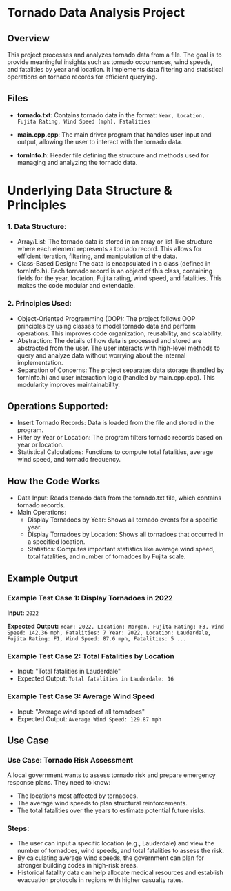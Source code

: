 # Tornado Data Analysis Project
## Overview
This project processes and analyzes tornado data from a file. The goal is to provide meaningful insights such as tornado occurrences, wind speeds, and fatalities by year and location. It implements data filtering and statistical operations on tornado records for efficient querying.

## Files
- **tornado.txt**: Contains tornado data in the format:
  `Year, Location, Fujita Rating, Wind Speed (mph), Fatalities`

- **main.cpp.cpp**: The main driver program that handles user input and output, allowing the user to interact with the tornado data.

- **tornInfo.h**: Header file defining the structure and methods used for managing and analyzing the tornado data.

# Underlying Data Structure & Principles
### 1. Data Structure:
- Array/List: The tornado data is stored in an array or list-like structure where each element represents a tornado record. This allows for efficient iteration, filtering, and manipulation of the data.
- Class-Based Design: The data is encapsulated in a class (defined in tornInfo.h). Each tornado record is an object of this class, containing fields for the year, location, Fujita rating, wind speed, and fatalities. This makes the code modular and extendable.

### 2. Principles Used:
- Object-Oriented Programming (OOP): The project follows OOP principles by using classes to model tornado data and perform operations. This improves code organization, reusability, and scalability.
- Abstraction: The details of how data is processed and stored are abstracted from the user. The user interacts with high-level methods to query and analyze data without worrying about the internal implementation.
- Separation of Concerns: The project separates data storage (handled by tornInfo.h) and user interaction logic (handled by main.cpp.cpp). This modularity improves maintainability.

## Operations Supported:
- Insert Tornado Records: Data is loaded from the file and stored in the program.
- Filter by Year or Location: The program filters tornado records based on year or location.
- Statistical Calculations: Functions to compute total fatalities, average wind speed, and tornado frequency.

## How the Code Works
- Data Input: Reads tornado data from the tornado.txt file, which contains tornado records.
- Main Operations:
  - Display Tornadoes by Year: Shows all tornado events for a specific year.
  - Display Tornadoes by Location: Shows all tornadoes that occurred in a specified location.
  - Statistics: Computes important statistics like average wind speed, total fatalities, and number of tornadoes by Fujita scale.
## Example Output
### Example Test Case 1: Display Tornadoes in 2022
**Input:**
`2022`

**Expected Output:**
`Year: 2022, Location: Morgan, Fujita Rating: F3, Wind Speed: 142.36 mph, Fatalities: 7
Year: 2022, Location: Lauderdale, Fujita Rating: F1, Wind Speed: 87.6 mph, Fatalities: 5
...`

### Example Test Case 2: Total Fatalities by Location
- Input: "Total fatalities in Lauderdale"
- Expected Output:
  `Total fatalities in Lauderdale: 16`

### Example Test Case 3: Average Wind Speed
- Input: "Average wind speed of all tornadoes"
- Expected Output:
`Average Wind Speed: 129.87 mph`

## Use Case
### Use Case: Tornado Risk Assessment
A local government wants to assess tornado risk and prepare emergency response plans. They need to know:
- The locations most affected by tornadoes.
- The average wind speeds to plan structural reinforcements.
- The total fatalities over the years to estimate potential future risks.

### Steps:
- The user can input a specific location (e.g., Lauderdale) and view the number of tornadoes, wind speeds, and total fatalities to assess the risk.
- By calculating average wind speeds, the government can plan for stronger building codes in high-risk areas.
- Historical fatality data can help allocate medical resources and establish evacuation protocols in regions with higher casualty rates.


